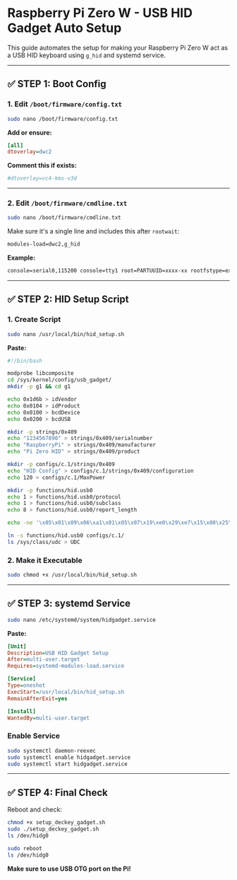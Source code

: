 # Raspberry Pi Zero W - USB HID Gadget Auto Setup

This guide automates the setup for making your Raspberry Pi Zero W act as a USB HID keyboard using `g_hid` and systemd service.

---

## ✅ STEP 1: Boot Config

### 1. Edit `/boot/firmware/config.txt`

```bash
sudo nano /boot/firmware/config.txt
```

**Add or ensure:**

```ini
[all]
dtoverlay=dwc2
```

**Comment this if exists:**

```ini
#dtoverlay=vc4-kms-v3d
```

---

### 2. Edit `/boot/firmware/cmdline.txt`

```bash
sudo nano /boot/firmware/cmdline.txt
```

Make sure it's a single line and includes this after `rootwait`:

```txt
modules-load=dwc2,g_hid
```

**Example:**

```txt
console=serial0,115200 console=tty1 root=PARTUUID=xxxx-xx rootfstype=ext4 fsck.repair=yes rootwait modules-load=dwc2,g_hid
```

---

## ✅ STEP 2: HID Setup Script

### 1. Create Script

```bash
sudo nano /usr/local/bin/hid_setup.sh
```

**Paste:**
```bash
#!/bin/bash

modprobe libcomposite
cd /sys/kernel/config/usb_gadget/
mkdir -p g1 && cd g1

echo 0x1d6b > idVendor
echo 0x0104 > idProduct
echo 0x0100 > bcdDevice
echo 0x0200 > bcdUSB

mkdir -p strings/0x409
echo "1234567890" > strings/0x409/serialnumber
echo "RaspberryPi" > strings/0x409/manufacturer
echo "Pi Zero HID" > strings/0x409/product

mkdir -p configs/c.1/strings/0x409
echo "HID Config" > configs/c.1/strings/0x409/configuration
echo 120 > configs/c.1/MaxPower

mkdir -p functions/hid.usb0
echo 1 > functions/hid.usb0/protocol
echo 1 > functions/hid.usb0/subclass
echo 8 > functions/hid.usb0/report_length

echo -ne '\x05\x01\x09\x06\xa1\x01\x05\x07\x19\xe0\x29\xe7\x15\x00\x25\x01\x75\x01\x95\x08\x81\x02\x95\x01\x75\x08\x81\x01\x95\x05\x75\x01\x05\x08\x19\x01\x29\x05\x91\x02\x95\x01\x75\x03\x91\x01\x95\x06\x75\x08\x15\x00\x25\x65\x05\x07\x19\x00\x29\x65\x81\x00\xc0' > functions/hid.usb0/report_desc

ln -s functions/hid.usb0 configs/c.1/
ls /sys/class/udc > UDC
```

### 2. Make it Executable

```bash
sudo chmod +x /usr/local/bin/hid_setup.sh
```

---

## ✅ STEP 3: systemd Service

```bash
sudo nano /etc/systemd/system/hidgadget.service
```

**Paste:**

```ini
[Unit]
Description=USB HID Gadget Setup
After=multi-user.target
Requires=systemd-modules-load.service

[Service]
Type=oneshot
ExecStart=/usr/local/bin/hid_setup.sh
RemainAfterExit=yes

[Install]
WantedBy=multi-user.target
```

### Enable Service

```bash
sudo systemctl daemon-reexec
sudo systemctl enable hidgadget.service
sudo systemctl start hidgadget.service
```

---

## ✅ STEP 4: Final Check

Reboot and check:

```bash
chmod +x setup_deckey_gadget.sh
sudo ./setup_deckey_gadget.sh
ls /dev/hidg0
```




```bash
sudo reboot
ls /dev/hidg0
```

**Make sure to use USB OTG port on the Pi!**
